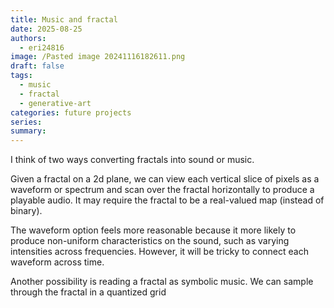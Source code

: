 ```yaml
---
title: Music and fractal
date: 2025-08-25
authors:
  - eri24816
image: /Pasted image 20241116182611.png
draft: false
tags:
  - music
  - fractal
  - generative-art
categories: future projects
series: 
summary:
---
```

I think of two ways converting fractals into sound or music.

Given a fractal on a 2d plane, we can view each vertical slice of pixels as a waveform or spectrum and scan over the fractal horizontally to produce a playable audio. It may require the fractal to be a real-valued map (instead of binary).

The waveform option feels more reasonable because it more likely to produce non-uniform characteristics on the sound, such as varying intensities across frequencies. However, it will be tricky to connect each waveform across time.

Another possibility is reading a fractal as symbolic music. We can sample through the fractal in a quantized grid 